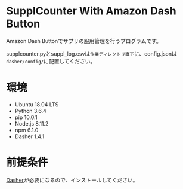 # SupplCounter With Amazon Dash Button
Amazon Dash Buttonでサプリの服用管理を行うプログラムです。

supplcounter.pyとsuppl_log.csvは`作業ディレクトリ直下`に、config.jsonは`dasher/config/`に配置してください。


# 環境
- Ubuntu 18.04 LTS
- Python 3.6.4
- pip 10.0.1
- Node.js 8.11.2
- npm 6.1.0
- Dasher 1.4.1


# 前提条件
[Dasher](https://github.com/maddox/dasher)が必要になるので、インストールしてください。
